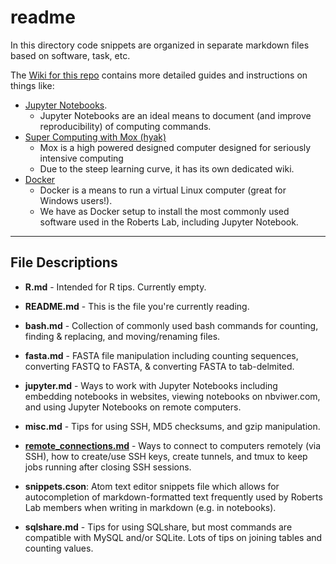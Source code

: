 # readme
 In this directory code snippets are organized in separate markdown files based on software, task, etc.

 The [Wiki for this repo](https://github.com/RobertsLab/code/wiki) contains more detailed guides and instructions on things like:

 - [Jupyter Notebooks](https://github.com/RobertsLab/code/wiki/Jupyter-Notebook-Guide).
     - Jupyter Notebooks are an ideal means to document (and improve reproducibility) of computing commands.
 - [Super Computing with Mox (hyak)](https://github.com/RobertsLab/hyak_mox/wiki)
     - Mox is a high powered designed computer designed for seriously intensive computing
     - Due to the steep learning curve, it has its own dedicated wiki.
 - [Docker](https://github.com/RobertsLab/code/wiki/Docker-Guide)
     - Docker is a means to run a virtual Linux computer (great for Windows users!).
     - We have as Docker setup to install the most commonly used software used in the Roberts Lab, including Jupyter Notebook.

---

## File Descriptions

- **R.md** - Intended for R tips. Currently empty.

- **README.md** - This is the file you're currently reading.

- **bash.md** - Collection of commonly used bash commands for counting, finding & replacing, and moving/renaming files.

- **fasta.md** - FASTA file manipulation including counting sequences, converting FASTQ to FASTA, & converting FASTA to tab-delmited.

- **jupyter.md** - Ways to work with Jupyter Notebooks including embedding notebooks in websites, viewing notebooks on nbviwer.com, and using Jupyter Notebooks on remote computers.

- **misc.md** - Tips for using SSH, MD5 checksums, and gzip manipulation.

- **[remote_connections.md](https://github.com/RobertsLab/code/blob/master/remote_connections.md)** - Ways to connect to computers remotely (via SSH), how to create/use SSH keys, create tunnels, and tmux to keep jobs running after closing SSH sessions.

- **snippets.cson**: Atom text editor snippets file which allows for autocompletion of markdown-formatted text frequently used by Roberts Lab members when writing in markdown (e.g. in notebooks).

- **sqlshare.md** - Tips for using SQLshare, but most commands are compatible with MySQL and/or SQLite. Lots of tips on joining tables and counting values.
